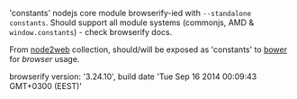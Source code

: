 'constants' nodejs core module browserify-ied with `--standalone constants`. Should support all module systems (commonjs, AMD & `window.constants`) - check browserify docs.

From [node2web](http://github.com/anodynos/node2web) collection,
should/will be exposed as 'constants' to [bower](http://bower.io) for *browser* usage.

browserify version: '3.24.10', build date 'Tue Sep 16 2014 00:09:43 GMT+0300 (EEST)'